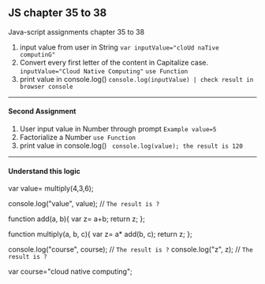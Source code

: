 ## JS chapter 35 to 38
Java-script assignments chapter 35 to 38

1. input value from user in String ```var inputValue="cloUd naTive computinG"```
2. Convert every first letter of the content in Capitalize case. ```inputValue="Cloud Native Computing"```
```use Function```
3. print value in console.log() ```console.log(inputValue) | check result in browser console```

--------------------------------------
#### Second Assignment
1. User input value in Number through prompt ```Example value=5```
2. Factorialize a Number ```use Function```
3. print value in console.log() ``` console.log(value); the result is 120```

-------------------

#### Understand this logic

var value= multiply(4,3,6);

console.log("value", value);   // ```The result is ?```

function add(a, b){
	var z= a+b;
	return z;
};

function multiply(a, b, c){
	var z= a* add(b, c);
	return z;
};

console.log("course", course);   // ```The result is ?```
console.log("z", z);   // ```The result is ?```

var course="cloud native computing";